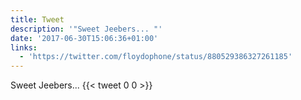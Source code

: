 ```yaml
---
title: Tweet
description: '"Sweet Jeebers... "'
date: '2017-06-30T15:06:36+01:00'
links:
  - 'https://twitter.com/floydophone/status/880529386327261185'
---
```

Sweet Jeebers... 
      {{< tweet 0 0 >}}
    
